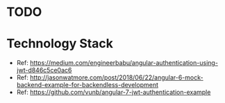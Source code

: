 # TODO


# Technology Stack

* Ref: https://medium.com/engineerbabu/angular-authentication-using-jwt-d846c5ce0ac6
* Ref: http://jasonwatmore.com/post/2018/06/22/angular-6-mock-backend-example-for-backendless-development
* Ref: https://github.com/vunb/angular-7-jwt-authentication-example
